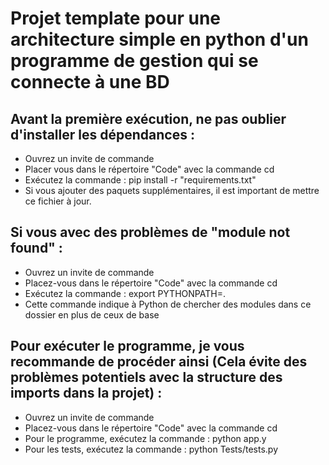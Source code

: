 # Projet template pour une architecture simple en python d'un programme de gestion qui se connecte à une BD
## Avant la première exécution, ne pas oublier d'installer les dépendances :
- Ouvrez un invite de commande
- Placer vous dans le répertoire "Code" avec la commande cd
- Exécutez la commande : pip install -r "requirements.txt"
- Si vous ajouter des paquets supplémentaires, il est important de mettre ce fichier à jour.

## Si vous avec des problèmes de "module not found" :
- Ouvrez un invite de commande
- Placez-vous dans le répertoire "Code" avec la commande cd
- Exécutez la commande : export PYTHONPATH=.
- Cette commande indique à Python de chercher des modules dans ce dossier en plus de ceux de base

## Pour exécuter le programme, je vous recommande de procéder ainsi (Cela évite des problèmes potentiels avec la structure des imports dans la projet) :
- Ouvrez un invite de commande
- Placez-vous dans le répertoire "Code" avec la commande cd
- Pour le programme, exécutez la commande : python app.y
- Pour les tests, exécutez la commande : python Tests/tests.py
